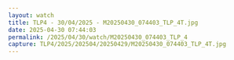 ```yaml
---
layout: watch
title: TLP4 - 30/04/2025 - M20250430_074403_TLP_4T.jpg
date: 2025-04-30 07:44:03
permalink: /2025/04/30/watch/M20250430_074403_TLP_4
capture: TLP4/2025/202504/20250429/M20250430_074403_TLP_4T.jpg
---
```

